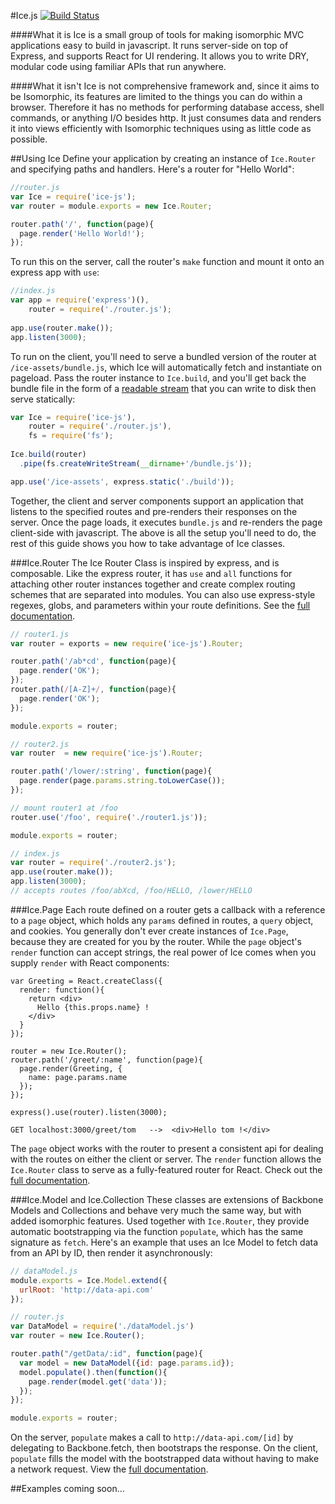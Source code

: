 #Ice.js         [![Build Status](https://travis-ci.org/coltonTB/graffiti.svg)](https://travis-ci.org/coltonTB/graffiti)

####What it is
Ice is a small group of tools for making isomorphic MVC applications easy to build in javascript. It runs server-side on top of Express, and supports React for UI rendering. It allows you to write DRY, modular code using familiar APIs that run anywhere.

####What it isn't
Ice is not comprehensive framework and, since it aims to be Isomorphic, its features are limited to the things you can do within a browser. Therefore it has no methods for performing database access, shell commands, or anything I/O besides http. It just consumes data and renders it into views efficiently with Isomorphic techniques using as little code as possible.

##Using Ice
Define your application by creating an instance of `Ice.Router` and specifying paths and handlers. Here's a router for "Hello World":
```javascript
//router.js
var Ice = require('ice-js');
var router = module.exports = new Ice.Router;

router.path('/', function(page){
  page.render('Hello World!');
});
```
To run this on the server, call the router's `make` function and mount it onto an express app with `use`:
```javascript
//index.js
var app = require('express')(),
    router = require('./router.js');
    
app.use(router.make());
app.listen(3000);
```
To run on the client, you'll need to serve a bundled version of the router at `/ice-assets/bundle.js`, which Ice will automatically fetch and instantiate on pageload. Pass the router instance to `Ice.build`, and you'll get back the bundle file in the form of a [readable stream](https://nodejs.org/api/stream.html#stream_class_stream_readable) that you can write to disk then serve statically:
```javascript
var Ice = require('ice-js'),
    router = require('./router.js'),
    fs = require('fs');
    
Ice.build(router)
  .pipe(fs.createWriteStream(__dirname+'/bundle.js'));

app.use('/ice-assets', express.static('./build'));
```
Together, the client and server components support an application that listens to the specified routes and pre-renders their responses on the server. Once the page loads, it executes `bundle.js` and re-renders the page client-side with javascript. The above is all the setup you'll need to do, the rest of this guide shows you how to take advantage of Ice classes.

###Ice.Router
The Ice Router Class is inspired by express, and is composable. Like the express router, it has `use` and `all` functions for attaching other router instances together and create complex routing schemes that are separated into modules. You can also use express-style regexes, globs, and parameters within your route definitions. See the [full documentation]().
```javascript
// router1.js
var router = exports = new require('ice-js').Router;

router.path('/ab*cd', function(page){
  page.render('OK');
});
router.path(/[A-Z]+/, function(page){
  page.render('OK');
});

module.exports = router;
```
```javascript
// router2.js
var router  = new require('ice-js').Router;

router.path('/lower/:string', function(page){
  page.render(page.params.string.toLowerCase());
});

// mount router1 at /foo
router.use('/foo', require('./router1.js'));

module.exports = router;
```
```javascript
// index.js
var router = require('./router2.js');
app.use(router.make());
app.listen(3000);
// accepts routes /foo/abXcd, /foo/HELLO, /lower/HELLO
```

###Ice.Page
Each route defined on a router gets a callback with a reference to a `page` object, which holds any `params` defined in routes, a `query` object, and cookies. You generally don't ever create instances of `Ice.Page`, because they are created for you by the router. While the `page` object's `render` function can accept strings, the real power of Ice comes when you supply `render` with React components:

```
var Greeting = React.createClass({
  render: function(){
    return <div>
      Hello {this.props.name} !
    </div>
  }
});

router = new Ice.Router();
router.path('/greet/:name', function(page){
  page.render(Greeting, {
    name: page.params.name
  });
});

express().use(router).listen(3000);

```
```GET localhost:3000/greet/tom   -->  <div>Hello tom !</div>```

The `page` object works with the router to present a consistent api for dealing with the routes on either the client or server. The `render` function allows the `Ice.Router` class to serve as a fully-featured router for React. Check out the [full documentation]().

###Ice.Model and Ice.Collection
These classes are extensions of Backbone Models and Collections and behave very much the same way, but with added isomorphic features. Used together with `Ice.Router`, they provide automatic bootstrapping via the function `populate`, which has the same signature as `fetch`. Here's an example that uses an Ice Model to fetch data from an API by ID, then render it asynchronously:

```javascript
// dataModel.js
module.exports = Ice.Model.extend({
  urlRoot: 'http://data-api.com'
});
```
```javascript
// router.js
var DataModel = require('./dataModel.js')
var router = new Ice.Router();

router.path("/getData/:id", function(page){
  var model = new DataModel({id: page.params.id});
  model.populate().then(function(){
    page.render(model.get('data'));
  });
});

module.exports = router;
```
On the server, `populate` makes a call to `http://data-api.com/[id]` by delegating to Backbone.fetch, then bootstraps the response. On the client, `populate` fills the model with the bootstrapped data without having to make a network request. View the [full documentation]().

##Examples
coming soon...
